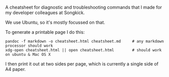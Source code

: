 
A cheatsheet for diagnostic and troubleshooting commands that I made for my
developer colleagues at Songkick.

We use Ubuntu, so it's mostly focussed on that.

To generate a printable page I do this:

    pandoc -f markdown -o cheatsheet.html cheatsheet.md     # any markdown processor should work
    xdg-open cheatsheet.html || open cheatsheet.html        # should work on ubuntu & Mac OS X

I then print it out at two sides per page, which is currently a single side of A4 paper.
